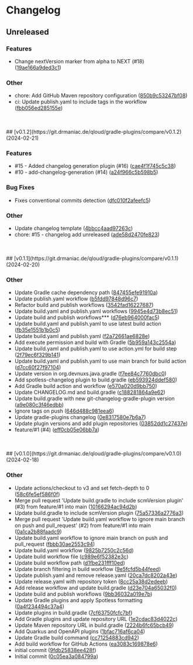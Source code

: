 # Changelog
## Unreleased

### Features
  -  Change nextVersion marker from alpha to NEXT (#18) ([19ae166a9ded3c1](https://git.drmaniac.de/qloud/gradle-plugins/commit/19ae166a9ded3c19b3b3a6e6f7193a7b3d6f33f2))


### Other
  -  chore: Add GitHub Maven repository configuration ([850b9c53247bf08](https://git.drmaniac.de/qloud/gradle-plugins/commit/850b9c53247bf081c35d30e807ca549c69df4727))
  -  ci: Update publish.yaml to include tags in the workflow ([fbb056ed285155e](https://git.drmaniac.de/qloud/gradle-plugins/commit/fbb056ed285155ee892c15e87d88cc45b93d7fe4))
<br />
<br />
## [v0.1.2](https://git.drmaniac.de/qloud/gradle-plugins/compare/v0.1.2) (2024-02-21)

### Features
  -  #15 - Added changelog generation plugin (#16) ([cae4f1f745c5c38](https://git.drmaniac.de/qloud/gradle-plugins/commit/cae4f1f745c5c38354807d2017c0f12866b83825))
  -  #10 - add-changelog-generation (#14) ([a24f966c5b598b5](https://git.drmaniac.de/qloud/gradle-plugins/commit/a24f966c5b598b5ca0d34b1d0cacc6acc5f4d189))

### Bug Fixes
  -  Fixes conventional commits detection ([dfc010f2afeefc5](https://git.drmaniac.de/qloud/gradle-plugins/commit/dfc010f2afeefc587254a7ceec113fd8b13dc0e2))

### Other
  -  Update changelog template ([4bbcc4aad97263c](https://git.drmaniac.de/qloud/gradle-plugins/commit/4bbcc4aad97263c084289cab13dd0e77f1ed449e))
  -  chore: #15 - changelog add unreleased ([ade58d2470fe823](https://git.drmaniac.de/qloud/gradle-plugins/commit/ade58d2470fe82390d039da67784b8bd2eab6c91))
<br />
<br />
## [v0.1.1](https://git.drmaniac.de/qloud/gradle-plugins/compare/v0.1.1) (2024-02-20)



### Other
  -  Update Gradle cache dependency path ([847455efe91910a](https://git.drmaniac.de/qloud/gradle-plugins/commit/847455efe91910adc8b71e63f6a455954ee0897e))
  -  Update publish.yaml workflow ([b5fdd97848d96c7](https://git.drmaniac.de/qloud/gradle-plugins/commit/b5fdd97848d96c79150571469f7255d7d89188a2))
  -  Refactor build and publish workflows ([3542fad16227687](https://git.drmaniac.de/qloud/gradle-plugins/commit/3542fad162276870232432b81f82c0ebdbe9d008))
  -  Update build.yaml and publish.yaml workflows ([9945e4d73b8ec51](https://git.drmaniac.de/qloud/gradle-plugins/commit/9945e4d73b8ec51061afffad8bafe50b5494a98f))
  -  Update build and publish workflows*** ([d76eb964000fac5](https://git.drmaniac.de/qloud/gradle-plugins/commit/d76eb964000fac500ba8eb5e0f6f2ac6ea460762))
  -  Update build.yaml and publish.yaml to use latest build action ([fb35e1551b1b0c5](https://git.drmaniac.de/qloud/gradle-plugins/commit/fb35e1551b1b0c59c5542f6e8c214504276055f4))
  -  Update build.yaml and publish.yaml ([f2a72661ae6828e](https://git.drmaniac.de/qloud/gradle-plugins/commit/f2a72661ae6828ec088816133473fe86cc01c164))
  -  Add execute permission and build with Gradle ([5b959a143c2554a](https://git.drmaniac.de/qloud/gradle-plugins/commit/5b959a143c2554a25dbf64e76920ff171085f426))
  -  Update build.yaml and publish.yaml to use action.yml for build step ([2f79ec6f329b141](https://git.drmaniac.de/qloud/gradle-plugins/commit/2f79ec6f329b141840862d36f10fda248777305c))
  -  Update build.yaml and publish.yaml to use main branch for build action ([d7cc60f27f97104](https://git.drmaniac.de/qloud/gradle-plugins/commit/d7cc60f27f971042ac1244c3dedbe202f4db342d))
  -  Update version in org.devnuxs.java.gradle ([f7ee84c7760dbc0](https://git.drmaniac.de/qloud/gradle-plugins/commit/f7ee84c7760dbc06dd76ebc9d2162ba76d13024d))
  -  Add spotless-changelog plugin to build.gradle ([eb593924ddef580](https://git.drmaniac.de/qloud/gradle-plugins/commit/eb593924ddef580eaa62112b5ac4400725fae49f))
  -  Add Gradle build action and workflow ([e570a020d9bb750](https://git.drmaniac.de/qloud/gradle-plugins/commit/e570a020d9bb7500718be58778b46f5967be2d7d))
  -  Update CHANGELOG.md and build.gradle ([c188281864a9e62](https://git.drmaniac.de/qloud/gradle-plugins/commit/c188281864a9e6211aa5d56fb1a83122e304a418))
  -  Update build.gradle with new git-changelog-gradle-plugin version ([a9e080c3f46edbb](https://git.drmaniac.de/qloud/gradle-plugins/commit/a9e080c3f46edbbb542c1a2c2e16a8ff3aea432d))
  -  Ignore tags on push ([646d488c981eea6](https://git.drmaniac.de/qloud/gradle-plugins/commit/646d488c981eea6242cbdbc477a8c8f62f23f3a5))
  -  Update gradle-plugins changelog ([0e8317580e7b6a7](https://git.drmaniac.de/qloud/gradle-plugins/commit/0e8317580e7b6a7b7bc082c99efedf6e1d44c496))
  -  Update plugin versions and add plugin repositories ([03852dd1c27437e](https://git.drmaniac.de/qloud/gradle-plugins/commit/03852dd1c27437e92d11ded3e58b84e04848e6ef))
  -  feature/#1 (#4) ([eff0cb05e06bb7a](https://git.drmaniac.de/qloud/gradle-plugins/commit/eff0cb05e06bb7a19c55371351b17312a07860fd))
<br />
<br />
## [v0.1.0](https://git.drmaniac.de/qloud/gradle-plugins/compare/v0.1.0) (2024-02-18)



### Other
  -  Update actions/checkout to v3 and set fetch-depth to 0 ([58c6fe5ef586f0f](https://git.drmaniac.de/qloud/gradle-plugins/commit/58c6fe5ef586f0f7f143fce88953a698e8e53f5d))
  -  Merge pull request 'Update build.gradle to include scmVersion plugin' (#3) from feature/#1 into main ([10166294ac94d2b](https://git.drmaniac.de/qloud/gradle-plugins/commit/10166294ac94d2b9d122c50d487ca744d80b5a74))
  -  Update build.gradle to include scmVersion plugin ([75a57336a2776a3](https://git.drmaniac.de/qloud/gradle-plugins/commit/75a57336a2776a3746cf6b9b213bbe58f14b74d3))
  -  Merge pull request 'Update build.yaml workflow to ignore main branch on push and pull_request' (#2) from feature/#1 into main ([0a1ca2b88faadc9](https://git.drmaniac.de/qloud/gradle-plugins/commit/0a1ca2b88faadc913a20cff839e497ed9185740e))
  -  Update build.yaml workflow to ignore main branch on push and pull_request ([fbbb30ae2553c94](https://git.drmaniac.de/qloud/gradle-plugins/commit/fbbb30ae2553c94ef69054d7adca8fe2329a40e8))
  -  Update build.yaml workflow ([9825b7250c2c56d](https://git.drmaniac.de/qloud/gradle-plugins/commit/9825b7250c2c56d8ec87762abfffb7ad437d8feb))
  -  Update build workflow file ([c989e6f52382e3c](https://git.drmaniac.de/qloud/gradle-plugins/commit/c989e6f52382e3c378f1658bbce506041cd135ef))
  -  Update build workflow path ([d1fbe231fff10ed](https://git.drmaniac.de/qloud/gradle-plugins/commit/d1fbe231fff10ed0fe74b8ef8df7ef2f0cfc9222))
  -  Update branch filtering in build workflow ([9e5fcfd5b44feed](https://git.drmaniac.de/qloud/gradle-plugins/commit/9e5fcfd5b44feed9ab55954c30785d7ca6cbb61d))
  -  Update publish.yaml and remove release.yaml ([20ca7dc8202a43e](https://git.drmaniac.de/qloud/gradle-plugins/commit/20ca7dc8202a43e32615f86b4c1363f8099bf975))
  -  Update release.yaml with repository token ([8cc25a38d2edeeb](https://git.drmaniac.de/qloud/gradle-plugins/commit/8cc25a38d2edeeb7a14940c2df35ed71a0cca731))
  -  Add release workflow and update build.gradle ([d23e704a65032f0](https://git.drmaniac.de/qloud/gradle-plugins/commit/d23e704a65032f086c0ae30c1adaa014252f97d9))
  -  Update build and publish workflows ([9bb36032a019e7b](https://git.drmaniac.de/qloud/gradle-plugins/commit/9bb36032a019e7bdbe457e5f72192f6da90d9841))
  -  Update Gradle plugins and apply Spotless formatting ([0a4f234494c37a4](https://git.drmaniac.de/qloud/gradle-plugins/commit/0a4f234494c37a4fcb88e15d40ac865ba71727a1))
  -  Update plugins in build.gradle ([7cf63750fcfc7bf](https://git.drmaniac.de/qloud/gradle-plugins/commit/7cf63750fcfc7bf57807355c1031a75d144a1738))
  -  Add Gradle plugins and update repository URL ([1e2cdac83d4022c](https://git.drmaniac.de/qloud/gradle-plugins/commit/1e2cdac83d4022c9649f32abbdcb53381040c2df))
  -  Update Maven repository URL in build.gradle ([2224b6fc65bcb49](https://git.drmaniac.de/qloud/gradle-plugins/commit/2224b6fc65bcb498ec95721cdc1f83bda0345289))
  -  Add Quarkus and OpenAPI plugins ([1bfac716af6ca04](https://git.drmaniac.de/qloud/gradle-plugins/commit/1bfac716af6ca040e59c72969cac1a3f4441c796))
  -  Update Gradle build command ([cc71254883cd942](https://git.drmaniac.de/qloud/gradle-plugins/commit/cc71254883cd942fb694ad5ac850b5ad077da326))
  -  Add build workflow for GitHub Actions ([ea3083c169878e6](https://git.drmaniac.de/qloud/gradle-plugins/commit/ea3083c169878e62bac2848808d3b71e71d063ae))
  -  initial commit ([9fdb25838ee428f](https://git.drmaniac.de/qloud/gradle-plugins/commit/9fdb25838ee428fafa277191b35b9c692fa242f2))
  -  Initial commit ([0c05ea3a084799a](https://git.drmaniac.de/qloud/gradle-plugins/commit/0c05ea3a084799a879c0610e1fc9417371d362f2))
<br />
<br />
